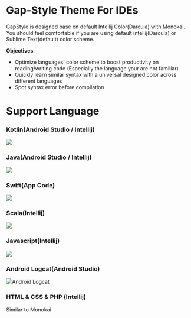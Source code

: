 # Gap-Style Theme For IDEs
GapStyle is designed base on default Intellij Color(Darcula) with Monokai. You should feel comfortable if you are using default intellij(Darcula) or Sublime Text(default) color scheme.

**Objectives**: 

* Optimize languages' color scheme to boost productivity on reading/writing code (Especially the language your are not familiar)
* Quickly learn similar syntax with a universal designed color across different languages
* Spot syntax error before compilation

# Support Language

### Kotlin(Android Studio / Intellij)
![](https://cdn.rawgit.com/gaplo917/IDE_Style/master/preview/gap-style-kotlin.png)

### Java(Android Studio / Intellij)
![](https://cdn.rawgit.com/gaplo917/IDE_Style/master/preview/gap-style-java.png)

### Swift(App Code)
![](https://cdn.rawgit.com/gaplo917/IDE_Style/master/preview/gap-style-swift.png)

### Scala(Intellij)
![](https://cdn.rawgit.com/gaplo917/IDE_Style/master/preview/gap-style-scala.png)

### Javascript(Intellij)
![](https://cdn.rawgit.com/gaplo917/IDE_Style/master/preview/gap-style-javascript.png)

### Android Logcat(Android Studio)
![Android Logcat](https://cdn.rawgit.com/gaplo917/IDE_Style/master/preview/gap-style-android-logcat.png)

### HTML & CSS & PHP (Intellij)
Similar to Monokai
